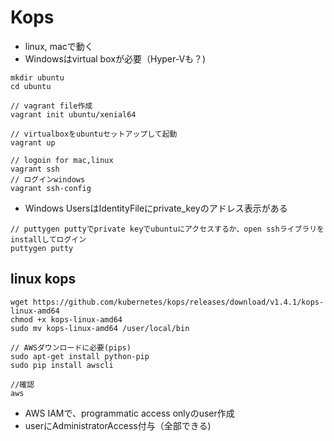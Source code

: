 # Kops

- linux, macで動く
- Windowsはvirtual boxが必要（Hyper-Vも？)

```
mkdir ubuntu
cd ubuntu

// vagrant file作成
vagrant init ubuntu/xenial64

// virtualboxをubuntuセットアップして起動
vagrant up

// logoin for mac,linux
vagrant ssh
// ログインwindows
vagrant ssh-config

```



- Windows UsersはIdentityFileにprivate_keyのアドレス表示がある

```
// puttygen puttyでprivate keyでubuntuにアクセスするか、open sshライブラリをinstallしてログイン 
puttygen putty
```

## linux kops

```
wget https://github.com/kubernetes/kops/releases/download/v1.4.1/kops-linux-amd64
chmod +x kops-linux-amd64
sudo mv kops-linux-amd64 /user/local/bin

// AWSダウンロードに必要(pips)
sudo apt-get install python-pip
sudo pip install awscli

//確認
aws
```

- AWS IAMで、programmatic access onlyのuser作成
- userにAdministratorAccess付与（全部できる)





